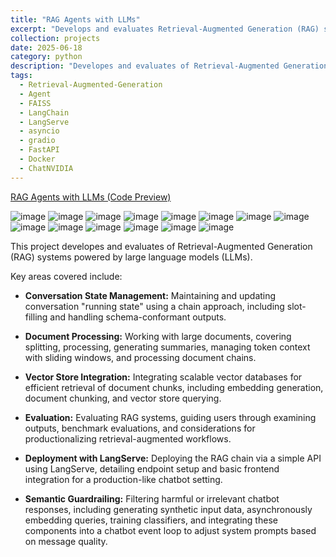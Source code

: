 ```yaml
---
title: "RAG Agents with LLMs"
excerpt: "Develops and evaluates Retrieval-Augmented Generation (RAG) systems powered by large language models (LLMs). <br/><img src='/images/RAG.png'>"
collection: projects
date: 2025-06-18
category: python
description: "Developes and evaluates of Retrieval-Augmented Generation (RAG) systems powered by large language models (LLMs)."
tags:
  - Retrieval-Augmented-Generation
  - Agent
  - FAISS
  - LangChain
  - LangServe
  - asyncio
  - gradio
  - FastAPI
  - Docker
  - ChatNVIDIA
---
```


[RAG Agents with LLMs (Code Preview)](https://github.com/ranranrunforit/RAG/tree/main/RAG%20Agents%20with%20LLMs)

![image](/images/RAG_LLM_1.png)
![image](/images/RAG_LLM_2.png)
![image](/images/RAG_LLM_3.png)
![image](/images/RAG_LLM_4.png)
![image](/images/RAG_LLM_5.png)
![image](/images/RAG_LLM_6.png)
![image](/images/RAG_LLM_7.png)
![image](/images/RAG_LLM_8.png)
![image](/images/RAG_LLM_9.png)
![image](/images/RAG_LLM_10.png)
![image](/images/RAG_LLM_11.png)
![image](/images/RAG_LLM_12.png)
![image](/images/RAG_LLM_13.png)
![image](/images/RAG_LLM_14.png)


This project developes and evaluates of Retrieval-Augmented Generation (RAG) systems powered by large language models (LLMs). 

Key areas covered include:

* **Conversation State Management:** Maintaining and updating conversation "running state" using a chain approach, including slot-filling and handling schema-conformant outputs.

* **Document Processing:** Working with large documents, covering splitting, processing, generating summaries, managing token context with sliding windows, and processing document chains.

* **Vector Store Integration:** Integrating scalable vector databases for efficient retrieval of document chunks, including embedding generation, document chunking, and vector store querying.

* **Evaluation:** Evaluating RAG systems, guiding users through examining outputs, benchmark evaluations, and considerations for productionalizing retrieval-augmented workflows.

* **Deployment with LangServe:** Deploying the RAG chain via a simple API using LangServe, detailing endpoint setup and basic frontend integration for a production-like chatbot setting.

* **Semantic Guardrailing:** Filtering harmful or irrelevant chatbot responses, including generating synthetic input data, asynchronously embedding queries, training classifiers, and integrating these components into a chatbot event loop to adjust system prompts based on message quality.
